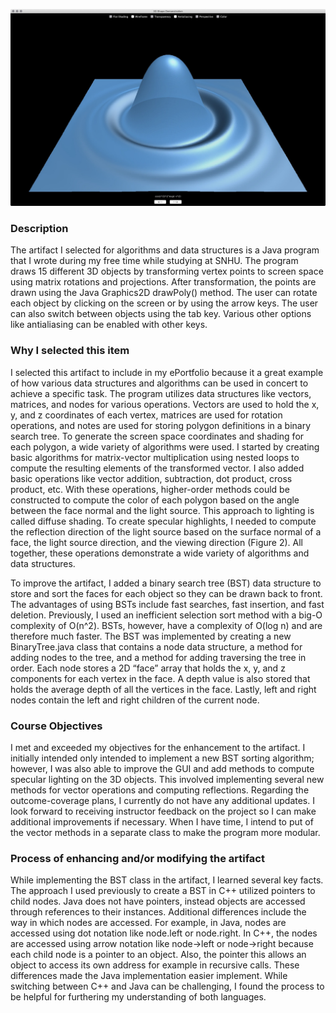 ![](images/Shapes_Sync.jpg)

### Description
The artifact I selected for algorithms and data structures is a Java program that I wrote during my free time while studying at SNHU. The program draws 15 different 3D objects by transforming vertex points to screen space using matrix rotations and projections. After transformation, the points are drawn using the Java Graphics2D drawPoly() method. The user can rotate each object by clicking on the screen or by using the arrow keys. The user can also switch between objects using the tab key. Various other options like antialiasing can be enabled with other keys.

### Why I selected this item
I selected this artifact to include in my ePortfolio because it a great example of how various data structures and algorithms can be used in concert to achieve a specific task. The program utilizes data structures like vectors, matrices, and nodes for various operations. Vectors are used to hold the x, y, and z coordinates of each vertex, matrices are used for rotation operations, and notes are used for storing polygon definitions in a binary search tree. To generate the screen space coordinates and shading for each polygon, a wide variety of algorithms were used. I started by creating basic algorithms for matrix-vector multiplication using nested loops to compute the resulting elements of the transformed vector. I also added basic operations like vector addition, subtraction, dot product, cross product, etc. With these operations, higher-order methods could be constructed to compute the color of each polygon based on the angle between the face normal and the light source. This approach to lighting is called diffuse shading. To create specular highlights, I needed to compute the reflection direction of the light source based on the surface normal of a face, the light source direction, and the viewing direction (Figure 2). All together, these operations demonstrate a wide variety of algorithms and data structures.

To improve the artifact, I added a binary search tree (BST) data structure to store and sort the faces for each object so they can be drawn back to front. The advantages of using BSTs include fast searches, fast insertion, and fast deletion. Previously, I used an inefficient selection sort method with a big-O complexity of O(n^2). BSTs, however, have a complexity of O(log n) and are therefore much faster. The BST was implemented by creating a new BinaryTree.java class that contains a node data structure, a method for adding nodes to the tree, and a method for adding traversing the tree in order. Each node stores a 2D “face” array that holds the x, y, and z components for each vertex in the face. A depth value is also stored that holds the average depth of all the vertices in the face. Lastly, left and right nodes contain the left and right children of the current node.

### Course Objectives
I met and exceeded my objectives for the enhancement to the artifact. I initially intended only intended to implement a new BST sorting algorithm; however, I was also able to improve the GUI and add methods to compute specular lighting on the 3D objects. This involved implementing several new methods for vector operations and computing reflections. Regarding the outcome-coverage plans, I currently do not have any additional updates. I look forward to receiving instructor feedback on the project so I can make additional improvements if necessary. When I have time, I intend to put of the vector methods in a separate class to make the program more modular.

### Process of enhancing and/or modifying the artifact
While implementing the BST class in the artifact, I learned several key facts. The approach I used previously to create a BST in C++ utilized pointers to child nodes. Java does not have pointers, instead objects are accessed through references to their instances. Additional differences include the way in which nodes are accessed. For example, in Java, nodes are accessed using dot notation like node.left or node.right. In C++, the nodes are accessed using arrow notation like node->left or node->right because each child node is a pointer to an object. Also, the pointer this allows an object to access its own address for example in recursive calls. These differences made the Java implementation easier implement. While switching between C++ and Java can be challenging, I found the process to be helpful for furthering my understanding of both languages.
